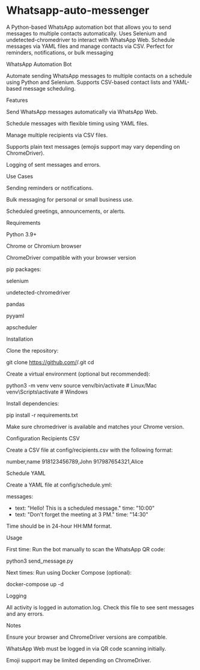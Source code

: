 # Whatsapp-auto-messenger
A Python-based WhatsApp automation bot that allows you to send messages to multiple contacts automatically. Uses Selenium and undetected-chromedriver to interact with WhatsApp Web. Schedule messages via YAML files and manage contacts via CSV. Perfect for reminders, notifications, or bulk messaging


WhatsApp Automation Bot

Automate sending WhatsApp messages to multiple contacts on a schedule using Python and Selenium. Supports CSV-based contact lists and YAML-based message scheduling.

Features

Send WhatsApp messages automatically via WhatsApp Web.

Schedule messages with flexible timing using YAML files.

Manage multiple recipients via CSV files.

Supports plain text messages (emojis support may vary depending on ChromeDriver).

Logging of sent messages and errors.

Use Cases

Sending reminders or notifications.

Bulk messaging for personal or small business use.

Scheduled greetings, announcements, or alerts.

Requirements

Python 3.9+

Chrome or Chromium browser

ChromeDriver compatible with your browser version

pip packages:

selenium

undetected-chromedriver

pandas

pyyaml

apscheduler

Installation

Clone the repository:

git clone https://github.com/<your-username>/<repo-name>.git
cd <repo-name>


Create a virtual environment (optional but recommended):

python3 -m venv venv
source venv/bin/activate  # Linux/Mac
venv\Scripts\activate     # Windows


Install dependencies:

pip install -r requirements.txt


Make sure chromedriver is available and matches your Chrome version.

Configuration
Recipients CSV

Create a CSV file at config/recipients.csv with the following format:

number,name
918123456789,John
917987654321,Alice

Schedule YAML

Create a YAML file at config/schedule.yml:

messages:
  - text: "Hello! This is a scheduled message."
    time: "10:00"
  - text: "Don't forget the meeting at 3 PM."
    time: "14:30"


Time should be in 24-hour HH:MM format.

Usage

First time: Run the bot manually to scan the WhatsApp QR code:

python3 send_message.py


Next times: Run using Docker Compose (optional):

docker-compose up -d

Logging

All activity is logged in automation.log. Check this file to see sent messages and any errors.

Notes

Ensure your browser and ChromeDriver versions are compatible.

WhatsApp Web must be logged in via QR code scanning initially.

Emoji support may be limited depending on ChromeDriver.
